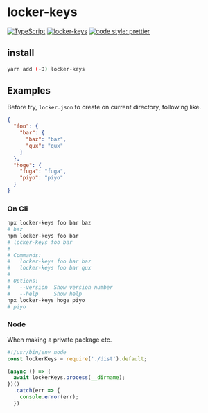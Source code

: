 # locker-keys

[![TypeScript](https://badges.frapsoft.com/typescript/code/typescript.svg?v=101)](https://github.com/ellerbrock/typescript-badges/)
[![locker-keys](https://img.shields.io/npm/v/locker-keys.svg)](https://www.npmjs.com/package/locker-keys)
[![code style: prettier](https://img.shields.io/badge/code_style-prettier-ff69b4.svg?style=flat-square)](https://github.com/prettier/prettier)

## install

```bash
yarn add (-D) locker-keys
```

## Examples

Before try, `locker.json` to create on current directory, following like.

```json
{
  "foo": {
    "bar": {
      "baz": "baz",
      "qux": "qux"
    }
  },
  "hoge": {
    "fuga": "fuga",
    "piyo": "piyo"
  }
}
```

### On Cli

```bash
npx locker-keys foo bar baz
# baz
npm locker-keys foo bar
# locker-keys foo bar
# 
# Commands:
#   locker-keys foo bar baz
#   locker-keys foo bar qux
# 
# Options:
#   --version  Show version number                                       [boolean]
#   --help     Show help                                                 [boolean]
npx locker-keys hoge piyo
# piyo
```

### Node

When making a private package etc.

```js
#!/usr/bin/env node
const lockerKeys = require('./dist').default;

(async () => {
  await lockerKeys.process(__dirname);
})()
  .catch(err => {
    console.error(err);
  })
```
